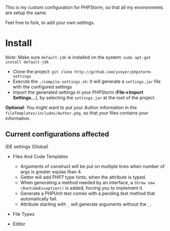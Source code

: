 This is my custom configuration for PHPStorm, so that all my environments are setup the same.

Feel free to fork, to add your own settings.

Install
=======

*Note:* Make sure `default-jdk` is installed on the system: `sudo apt-get install default-jdk`

* Clone the project: `git clone http://github.com/yvoyer/phpstorm-settings`
* Execute the `./compile-settings.sh`: It will generate a `settings.jar` file with the configured settings
* Import the generated settings in your PHPStorm (**File->Import Settings...**), by selecting the `settings.jar` at the root of the project.

**Optional**: You might want to put your Author information in the `fileTemplates/includes/Author.php`, so that your files contains your information.

Current configurations affected
-------------------------------

IDE settings (Global)

* Files And Code Templates
  * Arguments of construct will be put on multiple lines when number of args is greater equlas than 4.
  * Getter will add PHP7 type hints, when the attribute is typed.
  * When generating a method needed by an interface, a `throw new \RuntimeException()` is added, forcing you to implement it.
  * Generate a PHPUnit test comes with a pending test method that automatically fail.
  * Attribute starting with `_` will generate arguments without the `_`.

* File Types
* Editor
